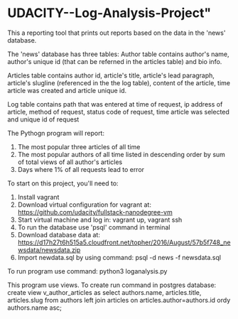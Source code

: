 # UDACITY--Log-Analysis-Project"

This a reporting tool that prints out reports based on the data in the 'news' database.


The 'news' database has three tables:
Author table contains author's name, author's unique id (that can be referned in the articles table) and bio info.

Articles table contains author id, article's title, article's lead paragraph, article's slugline (referenced in the the log table), content of the article, time article was created and article unique id.

Log table contains path that was entered at time of request, ip address of article, method of request, status code of request, time article was selected and unique id of request

The Pythogn program will report:
1. The most popular three articles of all time
2. The most popular authors of all time listed in descending order by sum of total views of all author's articles
3. Days where 1% of all requests lead to error

To start on this project, you'll need to:
1. Install vagrant
2. Download virtual configuration for vagrant at: https://github.com/udacity/fullstack-nanodegree-vm
3. Start virtual machine and log in: vagrant up, vagrant ssh
4. To run the database use 'psql' command in terminal
5. Download database data at: https://d17h27t6h515a5.cloudfront.net/topher/2016/August/57b5f748_newsdata/newsdata.zip
5. Import newdata.sql by using command: psql -d news -f newsdata.sql
 
To run program use command: python3 loganalysis.py

This program use views. To create run command in postgres database:
create view v_author_articles as select authors.name, articles.title, articles.slug from authors left join articles on articles.author=authors.id ordy authors.name asc;
